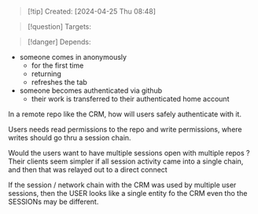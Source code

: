 
>[!tip] Created: [2024-04-25 Thu 08:48]

>[!question] Targets: 

>[!danger] Depends: 

- someone comes in anonymously
	- for the first time
	- returning
	- refreshes the tab
- someone becomes authenticated via github
	- their work is transferred to their authenticated home account

In a remote repo like the CRM, how will users safely authenticate with it.

Users needs read permissions to the repo and write permissions, where writes should go thru a session chain.

Would the users want to have multiple sessions open with multiple repos ?
Their clients seem simpler if all session activity came into a single chain, and then that was relayed out to a direct connect

If the session / network chain with the CRM was used by multiple user sessions, then the USER looks like a single entity fo the CRM even tho the SESSIONs may be different.